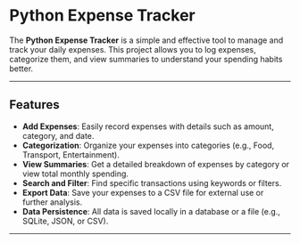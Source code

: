 # Python Expense Tracker

The **Python Expense Tracker** is a simple and effective tool to manage and track your daily expenses. This project allows you to log expenses, categorize them, and view summaries to understand your spending habits better.

---

## Features

- **Add Expenses**: Easily record expenses with details such as amount, category, and date.
- **Categorization**: Organize your expenses into categories (e.g., Food, Transport, Entertainment).
- **View Summaries**: Get a detailed breakdown of expenses by category or view total monthly spending.
- **Search and Filter**: Find specific transactions using keywords or filters.
- **Export Data**: Save your expenses to a CSV file for external use or further analysis.
- **Data Persistence**: All data is saved locally in a database or a file (e.g., SQLite, JSON, or CSV).

---
